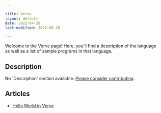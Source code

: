 ```yaml
---

title: Verve
layout: default
date: 2022-04-28
last-modified: 2022-08-28

---
```


Welcome to the Verve page! Here, you'll find a description of the language as well as a list of sample programs in that language.

## Description

No 'Description' section available. [Please consider contributing](https://github.com/TheRenegadeCoder/sample-programs-website).

## Articles

- [Hello World in Verve](https://sampleprograms.io/projects/hello-world/verve)